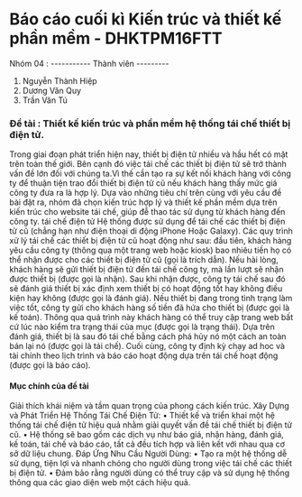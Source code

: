 <h1>Báo cáo cuối kì Kiến trúc và thiết kế phần mềm - DHKTPM16FTT</h1>



Nhóm 04 : 
----------- Thành viên ---------
1. Nguyễn Thành Hiệp
2. Dương Văn Quy
3. Trần Văn Tú

<h3>Đề tài : Thiết kế kiến trúc và phần mềm hệ thống tái chế thiết bị điện tử.</h3>

<p>Trong giai đoạn phát triển hiện nay, thiết bị điện tử nhiều và hầu hết có mặt trên toàn thế giới. Bên cạnh đó việc tái chế các thiết bị điện tử sẽ trở thành vấn đề lớn đối với chúng ta.Vì thế cần tạo ra sự kết nối khách hàng với công ty để thuận tiện trao đổi thiết bị điện tử cũ nếu khách hàng thấy mức giá công ty đưa ra là hợp lý.
Dựa vào những tiêu chí trên cùng với yêu cầu đề bài đặt ra, nhóm đã chọn kiến trúc hợp lý và thiết kế phần mềm dựa trên kiến trúc cho website tái chế, giúp đễ thao tác sử dụng từ khách hàng đến công ty. 
tái chế điện tử
Hệ thống được sử dụng để tái chế các thiết bị điện tử cũ (chẳng hạn như điện thoại di động iPhone Hoặc Galaxy). Các quy trình xử lý tái chế các thiết bị điện tử cũ hoạt động như sau: đầu tiên, khách hàng yêu cầu công ty (thông qua một trang web hoặc kiosk) bao nhiêu tiền họ có thể nhận được cho các thiết bị điện tử cũ (gọi là trích dẫn). Nếu hài lòng, khách hàng sẽ gửi thiết bị điện tử đến tái chế công ty, mà lần lượt sẽ nhận được thiết bị (được gọi là nhận). Sau khi nhận được, công ty tái chế sau đó sẽ đánh giá thiết bị xác định xem thiết bị có hoạt động tốt hay không điều kiện hay không (được gọi là đánh giá). Nếu thiết bị đang trong tình trạng làm việc tốt, công ty gửi cho khách hàng số tiền đã hứa cho thiết bị (được gọi là kế toán). Thông qua quá trình này khách hàng có thể truy cập trang web bất cứ lúc nào kiểm tra trạng thái của mục (được gọi là trạng thái). Dựa trên đánh giá, thiết bị là sau đó tái chế bằng cách phá hủy nó một cách an toàn bán lại nó (được gọi là tái chế). Cuối cùng, công ty định kỳ chạy ad hoc và tài chính theo lịch trình và báo cáo hoạt động dựa trên tái chế hoạt động (được gọi là báo cáo).
</p>

<h4>Mục chính của đề tài</h4>

<p>
  Giải thích khái niệm và tầm quan trọng của phong cách kiến trúc.
Xây Dựng và Phát Triển Hệ Thống Tái Chế Điện Tử:
•	Thiết kế và triển khai một hệ thống tái chế điện tử hiệu quả nhằm giải quyết vấn đề tái chế thiết bị điện tử cũ.
•	Hệ thống sẽ bao gồm các dịch vụ như báo giá, nhận hàng, đánh giá, kế toán, tái chế và báo cáo, tất cả đều tích hợp và liên kết với nhau qua cơ sở dữ liệu chung.
Đáp Ứng Nhu Cầu Người Dùng:
•	Tạo ra một hệ thống dễ sử dụng, tiện lợi và nhanh chóng cho người dùng trong việc tái chế các thiết bị điện tử.
•	Đảm bảo rằng người dùng có thể truy cập và sử dụng hệ thống thông qua các giao diện web một cách hiệu quả.

</p>
